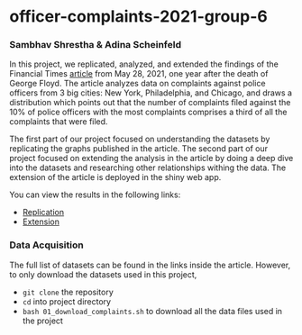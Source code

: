 # officer-complaints-2021-group-6

### Sambhav Shrestha & Adina Scheinfeld

In this project, we replicated, analyzed, and extended the findings of the Financial Times [article](https://github.com/msr-ds3/coursework/blob/master/week4/ft_police_complaints.pdf) from May 28, 2021, one year after the death of George Floyd. The article analyzes data on complaints against police officers from 3 big cities: New York, Philadelphia, and Chicago, and draws a distribution which points out that the number of complaints filed against the 10% of police officers with the most complaints comprises a third of all the complaints that were filed. 

The first part of our project focused on understanding the datasets by replicating the graphs published in the article. The second part of our project focused on extending the analysis in the article by doing a deep dive into the datasets and researching other relationships withing the data. The extension of the article is deployed in the shiny web app.

You can view the results in the following links:
* [Replication](https://htmlpreview.github.io/?https://raw.githubusercontent.com/msr-ds3/officer-complaints-2021-group-6/main/Replication/complaint_graphs.html)
* [Extension](https://sambhav101.shinyapps.io/Police_Complaints_Extension/?_ga=2.104472064.1611842894.1625613961-138105225.1625613961)


### Data Acquisition
The full list of datasets can be found in the links inside the article. However, to only download the datasets used in this project,
- ```git clone``` the repository
- ```cd``` into project directory
- ```bash 01_download_complaints.sh``` to download all the data files used in the project



